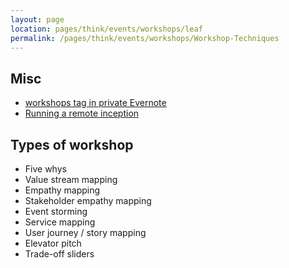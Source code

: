 ```yaml
---
layout: page
location: pages/think/events/workshops/leaf
permalink: /pages/think/events/workshops/Workshop-Techniques
---
```



## Misc

- [workshops tag in private Evernote](https://www.evernote.com/client/web?login=true#?an=true&n=7247fd4c-5a5c-4678-a41b-aa72740b1df4&query=tag%1Fworkshops%1FtagGuid%3Af516d459-b182-4e38-85c0-15ad61fe373f%1Eview%3AVIEW%2FALL_NOTES&)
- [Running a remote inception](/pages/think/events/workshops/Remote-Inception)

## Types of workshop

- Five whys
- Value stream mapping
- Empathy mapping
- Stakeholder empathy mapping
- Event storming
- Service mapping
- User journey / story mapping
- Elevator pitch
- Trade-off sliders 

